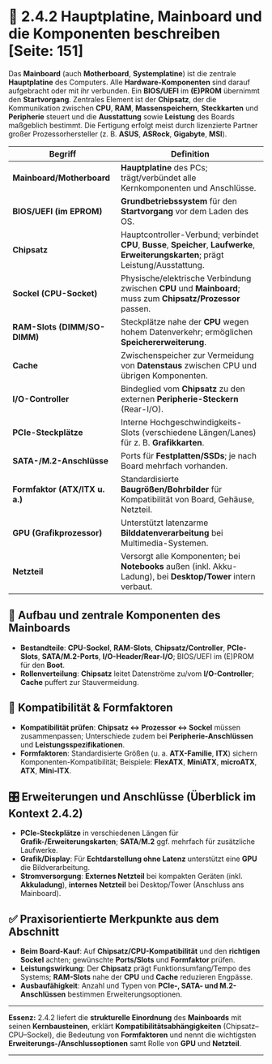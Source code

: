 # 🧩 2.4.2 Hauptplatine, Mainboard und die Komponenten beschreiben [Seite: 151]

Das **Mainboard** (auch **Motherboard**, **Systemplatine**) ist die zentrale **Hauptplatine** des Computers. Alle **Hardware-Komponenten** sind darauf aufgebracht oder mit ihr verbunden. Ein **BIOS/UEFI** im **(E)PROM** übernimmt den **Startvorgang**. Zentrales Element ist der **Chipsatz**, der die Kommunikation zwischen **CPU**, **RAM**, **Massenspeichern**, **Steckkarten** und **Peripherie** steuert und die **Ausstattung** sowie **Leistung** des Boards maßgeblich bestimmt. Die Fertigung erfolgt meist durch lizenzierte Partner großer Prozessorhersteller (z. B. **ASUS**, **ASRock**, **Gigabyte**, **MSI**). 

| Begriff                        | Definition                                                                                                                               |
| ------------------------------ | ---------------------------------------------------------------------------------------------------------------------------------------- |
| **Mainboard/Motherboard**      | **Hauptplatine** des PCs; trägt/verbündet alle Kernkomponenten und Anschlüsse.                                                           |
| **BIOS/UEFI (im EPROM)**       | **Grundbetriebssystem** für den **Startvorgang** vor dem Laden des OS.                                                                   |
| **Chipsatz**                   | Hauptcontroller-Verbund; verbindet **CPU**, **Busse**, **Speicher**, **Laufwerke**, **Erweiterungskarten**; prägt Leistung/Ausstattung.  |
| **Sockel (CPU-Socket)**        | Physische/elektrische Verbindung zwischen **CPU** und **Mainboard**; muss zum **Chipsatz/Prozessor** passen.                             |
| **RAM-Slots (DIMM/SO-DIMM)**   | Steckplätze nahe der **CPU** wegen hohem Datenverkehr; ermöglichen **Speichererweiterung**.                                              |
| **Cache**                      | Zwischenspeicher zur Vermeidung von **Datenstaus** zwischen CPU und übrigen Komponenten.                                                 |
| **I/O-Controller**             | Bindeglied vom **Chipsatz** zu den externen **Peripherie-Steckern** (Rear-I/O).                                                          |
| **PCIe-Steckplätze**           | Interne Hochgeschwindigkeits-Slots (verschiedene Längen/Lanes) für z. B. **Grafikkarten**.                                               |
| **SATA-/M.2-Anschlüsse**       | Ports für **Festplatten/SSDs**; je nach Board mehrfach vorhanden.                                                                        |
| **Formfaktor (ATX/ITX u. a.)** | Standardisierte **Baugrößen/Bohrbilder** für Kompatibilität von Board, Gehäuse, Netzteil.                                                |
| **GPU (Grafikprozessor)**      | Unterstützt latenzarme **Bilddatenverarbeitung** bei Multimedia-Systemen.                                                                |
| **Netzteil**                   | Versorgt alle Komponenten; bei **Notebooks** außen (inkl. Akku-Ladung), bei **Desktop/Tower** intern verbaut.                            |

## 🧠 Aufbau und zentrale Komponenten des Mainboards

* **Bestandteile**: **CPU-Sockel**, **RAM-Slots**, **Chipsatz/Controller**, **PCIe-Slots**, **SATA/M.2-Ports**, **I/O-Header/Rear-I/O**; BIOS/UEFI im (E)PROM für den **Boot**. 
* **Rollenverteilung**: **Chipsatz** leitet Datenströme zu/vom **I/O-Controller**; **Cache** puffert zur Stauvermeidung. 

## 🧩 Kompatibilität & Formfaktoren

* **Kompatibilität prüfen**: **Chipsatz ↔ Prozessor ↔ Sockel** müssen zusammenpassen; Unterschiede zudem bei **Peripherie-Anschlüssen** und **Leistungsspezifikationen**. 
* **Formfaktoren**: Standardisierte Größen (u. a. **ATX-Familie**, **ITX**) sichern Komponenten-Kompatibilität; Beispiele: **FlexATX**, **MiniATX**, **microATX**, **ATX**, **Mini-ITX**. 

## 🎛️ Erweiterungen und Anschlüsse (Überblick im Kontext 2.4.2)

* **PCIe-Steckplätze** in verschiedenen Längen für **Grafik-/Erweiterungskarten**; **SATA**/**M.2** ggf. mehrfach für zusätzliche Laufwerke. 
* **Grafik/Display**: Für **Echtdarstellung ohne Latenz** unterstützt eine **GPU** die Bildverarbeitung. 
* **Stromversorgung**: **Externes Netzteil** bei kompakten Geräten (inkl. **Akkuladung**), **internes Netzteil** bei Desktop/Tower (Anschluss ans Mainboard). 

## ✅ Praxisorientierte Merkpunkte aus dem Abschnitt

* **Beim Board-Kauf**: Auf **Chipsatz/CPU-Kompatibilität** und den **richtigen Sockel** achten; gewünschte **Ports/Slots** und **Formfaktor** prüfen. 
* **Leistungswirkung**: Der **Chipsatz** prägt Funktionsumfang/Tempo des Systems; **RAM-Slots** nahe der **CPU** und **Cache** reduzieren Engpässe. 
* **Ausbaufähigkeit**: Anzahl und Typen von **PCIe-, SATA- und M.2-Anschlüssen** bestimmen Erweiterungsoptionen. 

---

**Essenz:** 2.4.2 liefert die **strukturelle Einordnung** des **Mainboards** mit seinen **Kernbausteinen**, erklärt **Kompatibilitätsabhängigkeiten** (Chipsatz–CPU–Sockel), die Bedeutung von **Formfaktoren** und nennt die wichtigsten **Erweiterungs-/Anschlussoptionen** samt Rolle von **GPU** und **Netzteil**.

---

